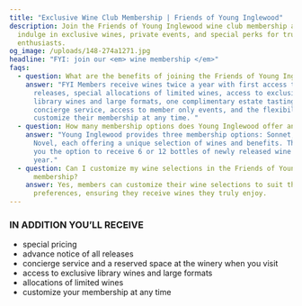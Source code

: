 ```yaml
---
title: "Exclusive Wine Club Membership | Friends of Young Inglewood"
description: Join the Friends of Young Inglewood wine club membership and
  indulge in exclusive wines, private events, and special perks for true wine
  enthusiasts.
og_image: /uploads/148-274a1271.jpg
headline: "FYI: join our <em> wine membership </em>"
faqs:
  - question: What are the benefits of joining the Friends of Young Inglewood membership?
    answer: "FYI Members receive wines twice a year with first access to wine
      releases, special allocations of limited wines, access to exclusive
      library wines and large formats, one complimentary estate tasting a year,
      concierge service, access to member only events, and the flexibility to
      customize their membership at any time. "
  - question: How many membership options does Young Inglewood offer and what are they?
    answer: "Young Inglewood provides three membership options: Sonnet, Novella, and
      Novel, each offering a unique selection of wines and benefits. These give
      you the option to receive 6 or 12 bottles of newly released wine twice a
      year."
  - question: Can I customize my wine selections in the Friends of Young Inglewood
      membership?
    answer: Yes, members can customize their wine selections to suit their
      preferences, ensuring they receive wines they truly enjoy.
---
```

### IN ADDITION YOU’LL RECEIVE

* special pricing
* advance notice of all releases
* concierge service and a reserved space at the winery when you visit
* access to exclusive library wines and large formats
* allocations of limited wines
* customize your membership at any time